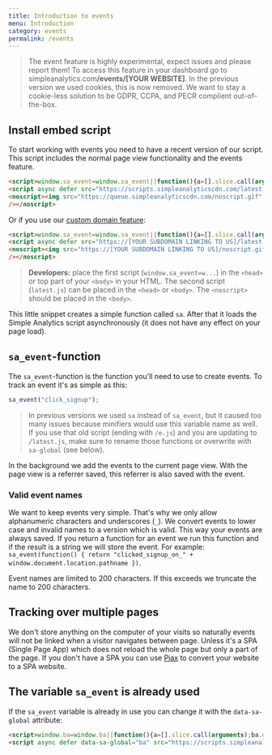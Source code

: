 ```yaml
---
title: Introduction to events
menu: Introduction
category: events
permalink: /events
---
```


<blockquote class="red">
  <p>The event feature is highly experimental, expect issues and please report them! To access this feature in your dashboard go to simpleanalytics.com<b>/events/[YOUR WEBSITE]</b>. In the previous version we used cookies, this is now removed. We want to stay a cookie-less solution to be GDPR, CCPA, and PECR complient out-of-the-box.</p>
</blockquote>

## Install embed script

To start working with events you need to have a recent version of our script. This script includes the normal page view functionality and the events feature.

<!-- prettier-ignore -->
```html
<script>window.sa_event=window.sa_event||function(){a=[].slice.call(arguments);sa_event.q?sa_event.q.push(a):sa_event.q=[a]};</script>
<script async defer src="https://scripts.simpleanalyticscdn.com/latest.js"></script>
<noscript><img src="https://queue.simpleanalyticscdn.com/noscript.gif" alt=""
/></noscript>
```

Or if you use our [custom domain feature](/bypass-ad-blockers):

<!-- prettier-ignore -->
```html
<script>window.sa_event=window.sa_event||function(){a=[].slice.call(arguments);sa_event.q?sa_event.q.push(a):sa_event.q=[a]};</script>
<script async defer src="https://[YOUR SUBDOMAIN LINKING TO US]/latest.js"></script>
<noscript><img src="https://[YOUR SUBDOMAIN LINKING TO US]/noscript.gif" alt=""
/></noscript>
```

> **Developers:** place the first script (`window.sa_event=w...`) in the `<head>` or top part of your `<body>` in your HTML. The second script (`latest.js`) can be placed in the  `<head>` or `<body>`. The `<noscript>` should be placed in the `<body>`.

This little snippet creates a simple function called `sa`. After that it loads the Simple Analytics script asynchronously (it does not have any effect on your page load).

## `sa_event`-function

The `sa_event`-function is the function you'll need to use to create events. To track an event it's as simple as this:

```js
sa_event("click_signup");
```

> In previous versions we used `sa` instead of `sa_event`, but it caused too many issues because minifiers would use this variable name as well.
> If you use that old script (ending with `/e.js`) and you are updating to `/latest.js`, make sure to rename those functions or overwrite with `sa-global` (see below).

In the background we add the events to the current page view. With the page view is a referrer saved, this referrer is also saved with the event.

### Valid event names

We want to keep events very simple. That's why we only allow alphanumeric characters and underscores (`_`). We convert events to lower case and invalid names to a version which is valid. This way your events are always saved. If you return a function for an event we run this function and if the result is a string we will store the event. For example: `sa_event(function() { return "clicked_signup_on_" + window.document.location.pathname })`.

Event names are limited to 200 characters. If this exceeds we truncate the name to 200 characters.

## Tracking over multiple pages

We don't store anything on the computer of your visits so naturally events will not be linked when a visitor navigates between page. Unless it's a SPA (Single Page App) which does not reload the whole page but only a part of the page. If you don't have a SPA you can use [Pjax](https://github.com/MoOx/pjax/) to convert your website to a SPA website.

## The variable `sa_event` is already used

If the `sa_event` variable is already in use you can change it with the `data-sa-global` attribute:

<!-- prettier-ignore -->
```html
<script>window.ba=window.ba||function(){a=[].slice.call(arguments);ba.q?ba.q.push(a):ba.q=[a]};</script>
<script async defer data-sa-global="ba" src="https://scripts.simpleanalyticscdn.com/latest.js"></script>
```
